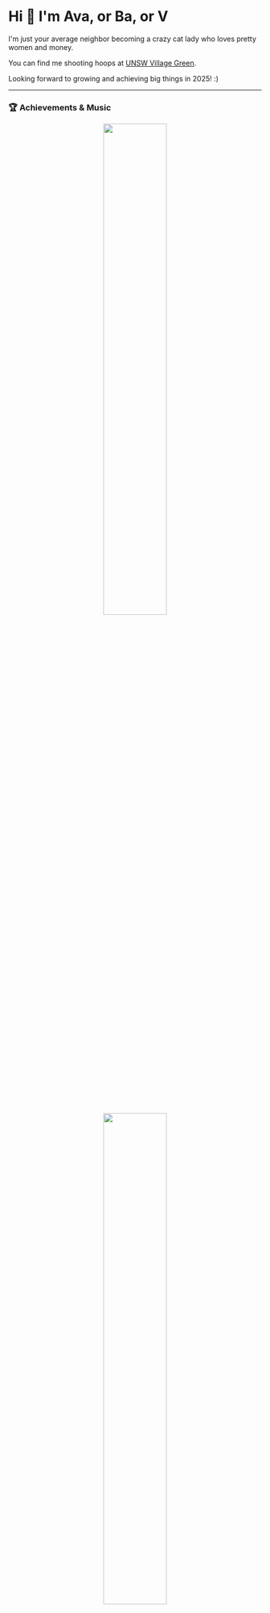 # Hi 👋 I'm Ava, or Ba, or V

I'm just your average neighbor becoming a crazy cat lady who loves pretty women and money.  

You can find me shooting hoops at [UNSW Village Green](https://maps.app.goo.gl/TRL6nr9o7dLLCWqy7).  

Looking forward to growing and achieving big things in 2025! :)  

---

### 🏆 **Achievements & Music**  

<p align="center">
  <img src="https://github-profile-trophy.vercel.app/?username=in-c0&row=2&column=3" width="50%" />
</p>

<p align="center">
  <a href="https://spotify-github-profile.kittinanx.com/api/view?uid=31spetwijkn63mdjzj4r6ziqp5pu&redirect=true">
    <img src="https://spotify-github-profile.kittinanx.com/api/view?uid=31spetwijkn63mdjzj4r6ziqp5pu&cover_image=true&theme=default&show_offline=false&background_color=121212&interchange=false" width="50%"/>
  </a>
</p>

---

### 🔥 **GitHub Streak**
<p align="center">
  <img src="https://streak-stats.demolab.com?user=in-c0&theme=dark&date_format=M%20j%5B%2C%20Y%5D" width="50%"/>
</p>


---

### **My Daily Routines**  
🥑 Smoothie  
💻 Learning  
🏃 Running  
🐈 Spending time with Bertie  
🎹🌹🎸🎙️ Listening to music  

---

### **My Hobbies**  
🎹 Playing piano, guitar  
🧗‍♀️ Climbing  
🎮 Gaming  

---

### **My Goals for 2025**  
- **Becoming Stronger**:  
  💪 10 pullups, 1 handstand pushup, 10-sec l-sit.  
  🥋 Attending basketball, boxing, taekwondo once a week  

- **Building a Business**:  
  💸 [keeprsafe.gg](https://keeprsafe.gg)  
  Securing 100K+ funding, reaching 10,000+ active users  

- **Having More Music in My Life**:  
  🎵 Attending live music events  
  🎼 Playing in weekly band/orchestra  
  🎤 Releasing 3 albums  

---

### **My Goals for Life**  
- 💪 Becoming physically strong enough to fight off bad guys and lift my girl up and spin her around  
- 🌟 Building recognition for personal brands (fitness/music/art/business) (Goal is to accrue 10K followers each)
- 😂 Developing enough character to make people laugh at my funeral 
- 🧠 Becoming mentally strong enough to **never give up** on these goals or life



---

### 💖 **Say Hi to my wifeys too!**
<p align="center">
  <img src="https://github.com/user-attachments/assets/bea21f5b-f62a-430a-9bf1-f023cee7153a" width="25%"/>
  <img src="https://github.com/user-attachments/assets/dcd0dea2-3a95-45c5-9777-6bb5611ca93e" width="25%"/>
  <img src="https://github.com/user-attachments/assets/1899860b-3799-4cbe-8696-4b03dec3e099" width="25%"/>
</p>
 🎬 Kazuha from Le Sserafim / Yuqi from (G-)Idle / Minji from New Jeans 
<p align="center">
  <a href="https://www.youtube.com/watch?v=ZCHlYwDfqUk">
    <img src="https://img.youtube.com/vi/ZCHlYwDfqUk/0.jpg" width="30%"/>
  </a>
  <a href="https://www.youtube.com/watch?v=USd2v5wcseA">
    <img src="https://img.youtube.com/vi/USd2v5wcseA/0.jpg" width="30%"/>
  </a>
  <a href="https://www.youtube.com/watch?v=DgEuHOhDf04">
    <img src="https://img.youtube.com/vi/DgEuHOhDf04/0.jpg" width="30%"/>
  </a>
</p>

